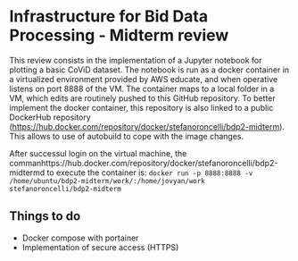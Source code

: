 # Infrastructure for Bid Data Processing - Midterm review
This review consists in the implementation of a Jupyter notebook for plotting a basic CoViD dataset. 
The notebook is run as a docker container in a virtualized environment provided by AWS educate, and when operative listens on port 8888 of the VM.
The container maps to a local folder in a VM, which edits are routinely pushed to this GitHub repository.
To better implement the docker container, this repository is also linked to a public DockerHub repository (https://hub.docker.com/repository/docker/stefanoroncelli/bdp2-midterm). This allows to use of autobuild to cope with the image changes.

After successul login on the virtual machine, the commanhttps://hub.docker.com/repository/docker/stefanoroncelli/bdp2-midtermd to execute the container is:
`docker run -p 8888:8888 -v /home/ubuntu/bdp2-midterm/work/:/home/jovyan/work stefanoroncelli/bdp2-midterm`

## Things to do
- Docker compose with portainer
- Implementation of secure access (HTTPS)
